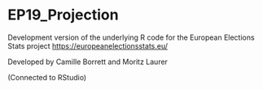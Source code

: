 # EP19_Projection

Development version of the underlying R code for the European Elections Stats project 
https://europeanelectionsstats.eu/

Developed by Camille Borrett and Moritz Laurer

(Connected to RStudio)